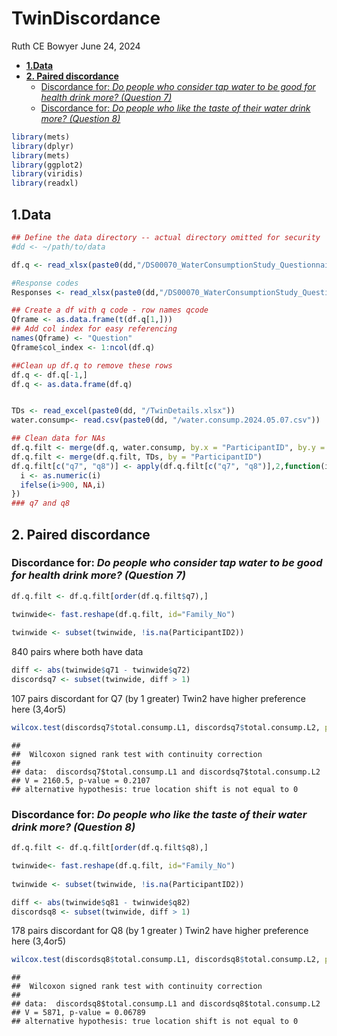 TwinDiscordance
================
Ruth CE Bowyer
June 24, 2024

- [**1.Data**](#1data)
- [**2. Paired discordance**](#2-paired-discordance)
  - [Discordance for: *Do people who consider tap water to be good for
    health drink more? (Question
    7)*](#discordance-for-do-people-who-consider-tap-water-to-be-good-for-health-drink-more-question-7)
  - [Discordance for: *Do people who like the taste of their water drink
    more? (Question
    8)*](#discordance-for-do-people-who-like-the-taste-of-their-water-drink-more-question-8)

``` r
library(mets)
library(dplyr)
library(mets)
library(ggplot2)
library(viridis)
library(readxl)
```

## **1.Data**

``` r
## Define the data directory -- actual directory omitted for security
#dd <- ~/path/to/data

df.q <- read_xlsx(paste0(dd,"/DS00070_WaterConsumptionStudy_Questionnaire/WaterConsumptionStudyQuestionnaire_Data.xlsx"))

#Response codes 
Responses <- read_xlsx(paste0(dd,"/DS00070_WaterConsumptionStudy_Questionnaire/WaterConsumptionStudyQuestionnaire_Data.xlsx"), sheet=2)

## Create a df with q code - row names qcode 
Qframe <- as.data.frame(t(df.q[1,]))
## Add col index for easy referencing
names(Qframe) <- "Question"
Qframe$col_index <- 1:ncol(df.q)

##Clean up df.q to remove these rows
df.q <- df.q[-1,]
df.q <- as.data.frame(df.q)


TDs <- read_excel(paste0(dd, "/TwinDetails.xlsx"))
water.consump<- read.csv(paste0(dd, "/water.consump.2024.05.07.csv"))
```

``` r
## Clean data for NAs
df.q.filt <- merge(df.q, water.consump, by.x = "ParticipantID", by.y = "study_no")
df.q.filt <- merge(df.q.filt, TDs, by = "ParticipantID")
df.q.filt[c("q7", "q8")] <- apply(df.q.filt[c("q7", "q8")],2,function(i){
  i <- as.numeric(i)
  ifelse(i>900, NA,i)
})
### q7 and q8 
```

## **2. Paired discordance**

### Discordance for: *Do people who consider tap water to be good for health drink more? (Question 7)*

``` r
df.q.filt <- df.q.filt[order(df.q.filt$q7),]

twinwide<- fast.reshape(df.q.filt, id="Family_No")
 
twinwide <- subset(twinwide, !is.na(ParticipantID2))
```

840 pairs where both have data

``` r
diff <- abs(twinwide$q71 - twinwide$q72)
discordsq7 <- subset(twinwide, diff > 1)
```

107 pairs discordant for Q7 (by 1 greater) Twin2 have higher preference
here (3,4or5)

``` r
wilcox.test(discordsq7$total.consump.L1, discordsq7$total.consump.L2, paired=T)
```

    ## 
    ##  Wilcoxon signed rank test with continuity correction
    ## 
    ## data:  discordsq7$total.consump.L1 and discordsq7$total.consump.L2
    ## V = 2160.5, p-value = 0.2107
    ## alternative hypothesis: true location shift is not equal to 0

### Discordance for: *Do people who like the taste of their water drink more? (Question 8)*

``` r
df.q.filt <- df.q.filt[order(df.q.filt$q8),]

twinwide<- fast.reshape(df.q.filt, id="Family_No")
 
twinwide <- subset(twinwide, !is.na(ParticipantID2))
```

``` r
diff <- abs(twinwide$q81 - twinwide$q82)
discordsq8 <- subset(twinwide, diff > 1)
```

178 pairs discordant for Q8 (by 1 greater ) Twin2 have higher preference
here (3,4or5)

``` r
wilcox.test(discordsq8$total.consump.L1, discordsq8$total.consump.L2, paired=T)
```

    ## 
    ##  Wilcoxon signed rank test with continuity correction
    ## 
    ## data:  discordsq8$total.consump.L1 and discordsq8$total.consump.L2
    ## V = 5871, p-value = 0.06789
    ## alternative hypothesis: true location shift is not equal to 0
